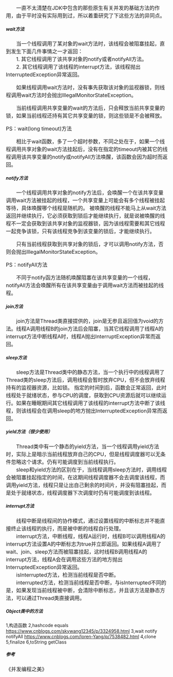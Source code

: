 <font size="3">
&emsp;&emsp;一直不太清楚在JDK中包含的那些原生有关并发的基础方法的作用，由于平时没有实际用到过，所以着重研究了下这些方法的异同点。<br>
</font>

##### wait方法
<font size="3">
&emsp;&emsp;当一个线程调用了某对象的wait方法时，该线程会被阻塞挂起，直到发生下面几件事情之一才返回：<br>
&emsp;&emsp;1. 其它线程调用了该共享对象的notify或者notifyAll方法。<br>
&emsp;&emsp;2. 其它线程调用了该线程的interrupt方法，该线程抛出InterruptedException异常返回。<br>

&emsp;&emsp;如果线程调用wait方法时，没有事先获取该对象的监视器锁，则线程调用wait方法时会抛出IllegalMonitorStateException。<br>

&emsp;&emsp;当前线程调用共享变量的wait的方法后，只会释放当前共享变量的锁，如果当前线程还持有其它共享变量的锁，则这些锁是不会被释放。<br>

PS：wait(long timeout)方法<br>

&emsp;&emsp;相比于wait函数，多了一个超时参数，不同之处在于，如果一个线程调用共享对象的wait方法挂起后，没有在指定的timeout内被其它的线程调用该共享变量的notify或notifyAll方法唤醒，该函数会因为超时而返回。
</font>
##### notify方法
<font size="3">
&emsp;&emsp;一个线程调用共享对象的notify方法后，会唤醒一个在该共享变量调用wait方法被挂起的线程，一个共享变量上可能会有多个线程被挂起等待，具体唤醒哪个线程是随机的。
被唤醒的线程不能马上从wait方法返回并继续执行，它必须获取到锁后才能继续执行，就是说被唤醒的线程不一定会获取到该共享对象的监视器锁，因为该线程需要和其它线程一起竞争该锁，只有该线程竞争到该变量的锁后，才能继续执行。<br>

&emsp;&emsp;只有当前线程获取到共享对象的锁后，才可以调用notify方法，否则会抛出IllegalMonitorStateException。<br>

PS：notifyAll方法<br>

&emsp;&emsp;不同于notify函方法随机唤醒阻塞在该共享变量的一个线程，notifyAll方法会唤醒所有在该共享变量由于调用wait方法而被挂起的线程。
</font>
##### join方法
<font size="3">
&emsp;&emsp;join方法是Thread类直接提供的，join是无参且返回值为void的方法。线程A调用线程B的join方法后会阻塞，当其它线程调用了线程A的interrupt方法中断线程A时，线程A抛出InterruptException异常而返回。
</font>

##### sleep方法
<font size="3">
&emsp;&emsp;sleep方法是Thread类中的静态方法，当一个执行中的线程调用了Thread类的sleep方法后，调用线程会暂时放弃CPU，但不会放弃线程持有的监视器资源，比如锁。
指定的时间到后，函数会正常返回，此时线程处于就绪状态，参与CPU的调度，获取到CPU资源后就可以继续运行。如果在睡眠期间其它线程调用了该线程的interrupt方法中断了该线程，则该线程会在调用sleep的地方抛出InterruptedException异常而返回。
</font>

##### yield方法（很少使用）
<font size="3">
&emsp;&emsp;Thread类中有一个静态的yield方法，当一个线程调用yield方法时，实际上是暗示当前线程放弃自己的CPU，但是线程调度器可以无条件忽略这个请求。仍有可能调度到当前线程执行。<br>
&emsp;&emsp;sleep和yield方法的区别在于，当线程调用sleep方法时，调用线程会被阻塞挂起指定的时间，在这期间线程调度器不会去调度该线程，而调用yield方法，线程只是让出自己剩余的时间片，并没有阻塞挂起，而是处于就绪状态，线程调度器下次调度时仍有可能调度到该线程。<br>
</font>

##### interrupt方法
<font size="3">
&emsp;&emsp;线程中断是线程间的协作模式，通过设置线程的中断标志并不能直接终止该线程的执行，而是被中断的线程自行处理。<br>
&emsp;&emsp;interrupt方法，中断线程，线程A运行时，线程B可以调用线程A的interrupt方法设置A的中断标志为true并立即返回。如果线程A调用了wait、join、sleep方法而被阻塞挂起，这时线程B调用线程A的interrupt方法，线程A会在调用这些方法的地方抛出InterruptedException异常返回。<br>
&emsp;&emsp;isInterrupted方法，检测当前线程是否中断。<br>
&emsp;&emsp;interrupted方法，检测当前线程是否中断，与isInterrupted不同的是，如果发现当前线程被中断，会清除中断标志，并且该方法是静态方法，可以通过Thread类直接调用。<br>
</font>

##### Object类中的方法
1,构造函数
2,hashcode equals https://www.cnblogs.com/skywang12345/p/3324958.html
3,wait notify notifyAll https://www.cnblogs.com/loren-Yang/p/7538482.html
4,clone
5,finalize
6,toString getClass

##### 参考
<font size="3">
《并发编程之美》
</font>